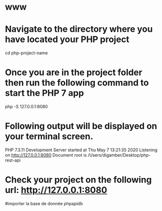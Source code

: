 # www
# Navigate to the directory where you have located your PHP project
cd php-project-name
# Once you are in the project folder then run the following command to start the PHP 7 app
php -S 127.0.0.1:8080
# Following output will be displayed on your terminal screen.
PHP 7.3.11 Development Server started at Thu May  7 13:21:35 2020
Listening on http://127.0.0.1:8080
Document root is /Users/digamber/Desktop/php-rest-api
# Check your project on the following url: http://127.0.0.1:8080
#importer la base de donnée phpapidb

